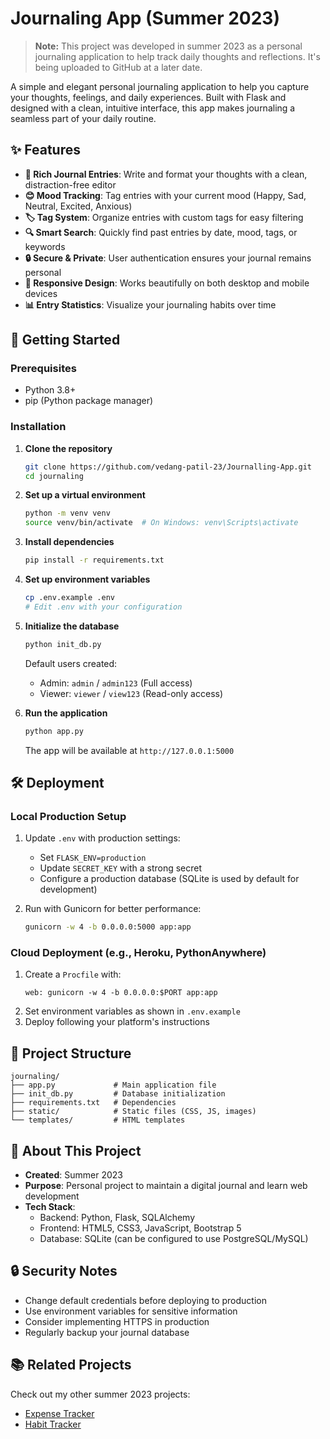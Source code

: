 # Journaling App (Summer 2023)

> **Note:** This project was developed in summer 2023 as a personal journaling application to help track daily thoughts and reflections. It's being uploaded to GitHub at a later date.

A simple and elegant personal journaling application to help you capture your thoughts, feelings, and daily experiences. Built with Flask and designed with a clean, intuitive interface, this app makes journaling a seamless part of your daily routine.

## ✨ Features

- **📝 Rich Journal Entries**: Write and format your thoughts with a clean, distraction-free editor
- **😊 Mood Tracking**: Tag entries with your current mood (Happy, Sad, Neutral, Excited, Anxious)
- **🏷️ Tag System**: Organize entries with custom tags for easy filtering
- **🔍 Smart Search**: Quickly find past entries by date, mood, tags, or keywords
- **🔒 Secure & Private**: User authentication ensures your journal remains personal
- **📱 Responsive Design**: Works beautifully on both desktop and mobile devices
- **📊 Entry Statistics**: Visualize your journaling habits over time

## 🚀 Getting Started

### Prerequisites
- Python 3.8+
- pip (Python package manager)

### Installation

1. **Clone the repository**
   ```bash
   git clone https://github.com/vedang-patil-23/Journalling-App.git
   cd journaling
   ```

2. **Set up a virtual environment**
   ```bash
   python -m venv venv
   source venv/bin/activate  # On Windows: venv\Scripts\activate
   ```

3. **Install dependencies**
   ```bash
   pip install -r requirements.txt
   ```

4. **Set up environment variables**
   ```bash
   cp .env.example .env
   # Edit .env with your configuration
   ```

5. **Initialize the database**
   ```bash
   python init_db.py
   ```
   Default users created:
   - Admin: `admin` / `admin123` (Full access)
   - Viewer: `viewer` / `view123` (Read-only access)

6. **Run the application**
   ```bash
   python app.py
   ```
   The app will be available at `http://127.0.0.1:5000`

## 🛠 Deployment

### Local Production Setup
1. Update `.env` with production settings:
   - Set `FLASK_ENV=production`
   - Update `SECRET_KEY` with a strong secret
   - Configure a production database (SQLite is used by default for development)

2. Run with Gunicorn for better performance:
   ```bash
   gunicorn -w 4 -b 0.0.0.0:5000 app:app
   ```

### Cloud Deployment (e.g., Heroku, PythonAnywhere)
1. Create a `Procfile` with:
   ```
   web: gunicorn -w 4 -b 0.0.0.0:$PORT app:app
   ```
2. Set environment variables as shown in `.env.example`
3. Deploy following your platform's instructions

## 📝 Project Structure
```
journaling/
├── app.py             # Main application file
├── init_db.py         # Database initialization
├── requirements.txt   # Dependencies
├── static/            # Static files (CSS, JS, images)
└── templates/         # HTML templates
```

## 📅 About This Project
- **Created**: Summer 2023
- **Purpose**: Personal project to maintain a digital journal and learn web development
- **Tech Stack**: 
  - Backend: Python, Flask, SQLAlchemy
  - Frontend: HTML5, CSS3, JavaScript, Bootstrap 5
  - Database: SQLite (can be configured to use PostgreSQL/MySQL)

## 🔒 Security Notes
- Change default credentials before deploying to production
- Use environment variables for sensitive information
- Consider implementing HTTPS in production
- Regularly backup your journal database

## 📚 Related Projects
Check out my other summer 2023 projects:
- [Expense Tracker](https://github.com/vedang-patil-23/college-expense-tracker)
- [Habit Tracker](https://github.com/vedang-patil-23/habit-tracker)
